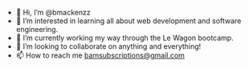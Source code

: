 - 👋 Hi, I’m @bmackenzz
- 👀 I’m interested in learning all about web development and software engineering.
- 🌱 I’m currently working my way through the Le Wagon bootcamp.
- 💞️ I’m looking to collaborate on anything and everything!
- 📫 How to reach me bamsubscriptions@gmail.com

<!---
bmackenzz/bmackenzz is a ✨ special ✨ repository because its `README.md` (this file) appears on your GitHub profile.
You can click the Preview link to take a look at your changes.
--->
